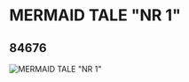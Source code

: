 # MERMAID TALE "NR 1"
## 84676
![MERMAID TALE "NR 1"](https://lc-www-live-s.legocdn.com/media/bricks/5/2/4540813.jpg)